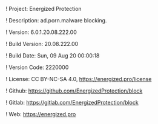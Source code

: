 ! Project: Energized Protection

! Description: ad.porn.malware blocking.

! Version: 6.0.1.20.08.222.00

! Build Version: 20.08.222.00

! Build Date: Sun, 09 Aug 20 00:00:18

! Version Code: 2220000

! License: CC BY-NC-SA 4.0, https://energized.pro/license

! Github: https://github.com/EnergizedProtection/block

! Gitlab: https://gitlab.com/EnergizedProtection/block


! Web: https://energized.pro
